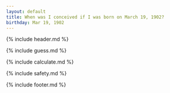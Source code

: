```yaml
---
layout: default
title: When was I conceived if I was born on March 19, 1902?
birthday: Mar 19, 1902
---
```


{% include header.md %}

{% include guess.md %}

{% include calculate.md %}

{% include safety.md %}

{% include footer.md %}



